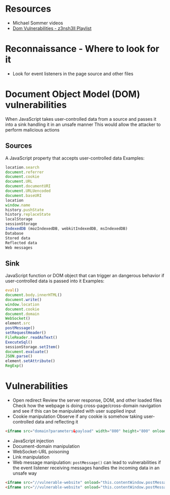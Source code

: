 # Resources
- Michael Sommer videos
- [Dom Vulnerabilities - z3nsh3ll Playlist](https://www.youtube.com/playlist?list=PLWvfB8dRFqba4RedkuUDWMEkAkP8cdZCW)
# Reconnaissance - Where to look for it
- Look for event listeners in the page source and other files
# Document Object Model (DOM) vulnerabilities
When JavaScript takes user-controlled data from a source and passes it into a sink handling it in an unsafe manner
This would allow the attacker to perform malicious actions
## Sources
A JavaScript property that accepts user-controlled data
Examples:
```js
location.search
document.referrer
document.cookie
document.URL
document.documentURI
document.URLUencoded
document.baseURI
location
window.name
history.pushState
history.replaceState
localStorage
sessionStorage
IndexedDB (mozIndexedDB, webkitIndexedDB, msIndexedDB)
Database
Stored data
Reflected data
Web messages
```
## Sink
JavaScript function or DOM object that can trigger an dangerous behavior if user-controlled data is passed into it
Examples:
```js
eval()
document.body.innerHTML()
document.write()
window.location
document.cookie
document.domain
WebSocket()
element.src
postMessage()
setRequestHeader()
FileReader.readAsText()
ExecuteSql()
sessionStorage.setItem()
document.evaluate()
JSON.parse()
element.setAttribute()
RegExp()
```
# Vulnerabilities
- Open redirect
Review the server response, DOM, and other loaded files
Check how the webpage is doing cross-page/cross-domain navigation and see if this can be manipulated with user supplied input
- Cookie manipulation
Observe if any cookie is somehow taking user-controlled data and reflecting it
```html
<iframe src="domain?parameters&payload" width="800" height="800" onload='if(!window.x)this.src="domain";window.x=1;'></iframe>
```
- JavaScript injection
- Document-domain manipulation
- WebSocket-URL poisoning
- Link manipulation
- Web message manipulation: `postMessage()` can lead to vulnerabilities if the event listener receiving messages handles the incoming data in an unsafe way
```html
<iframe src="//vulnerable-website" onload="this.contentWindow.postMessage('payload','*')">
<iframe src="//vulnerable-website" onload="this.contentWindow.postMessage('javascript:print()//http:','*')">
```
